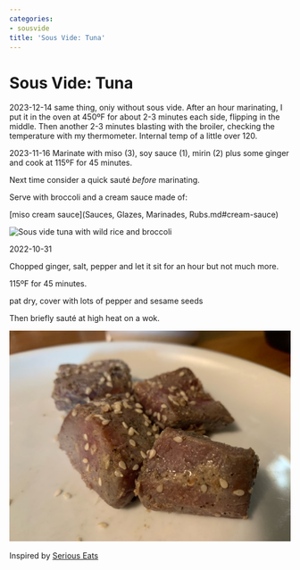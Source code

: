 ```yaml
---
categories:
- sousvide
title: 'Sous Vide: Tuna'
---
```


# Sous Vide: Tuna

2023-12-14
same thing, oniy without sous vide. After an hour marinating, I put it in the oven at 450ºF for about 2-3 minutes each side, flipping in the middle. Then another 2-3 minutes blasting with the broiler, checking the temperature with my thermometer. Internal temp of a little over 120.


2023-11-16
Marinate with miso (3), soy sauce (1), mirin (2) plus some ginger and cook at 115ºF for 45 minutes. 

Next time consider a quick sauté *before* marinating.

Serve with broccoli and a cream sauce made of:

[miso cream sauce](Sauces, Glazes, Marinades, Rubs.md#cream-sauce)

![Sous vide tuna with wild rice and broccoli](https://onedrive.live.com/embed?resid=8BC6084B92FFA451%21689029&authkey=%21AFnsSIdYm94dcts&width=660?no.jpg)

2022-10-31

Chopped ginger, salt, pepper and let it sit for an hour but not much more.

115ºF for 45 minutes.

pat dry, cover with lots of pepper and sesame seeds

Then briefly sauté at high heat on a wok.



![](attachment/D11B0BAE-E1C5-427C-8E3A-BAF4043930E3_1_105_c.jpeg)

Inspired by [Serious Eats](https://www.seriouseats.com/sous-vide-tuna-recipe)